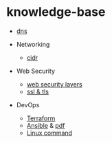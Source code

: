 # knowledge-base
- [dns](./dns.md)
- Networking
  - [cidr](./cidr.md)
- Web Security
  - [web security layers](./web-security-layers.md)
  - [ssl & tls](./ssl-tls.md)
 
- DevOps
  - [Terraform](./terraform.md)
  - [Ansible](./ansible.md)  & [pdf](./ansible.pdf)
  - [Linux command](./unix_linux.md)
